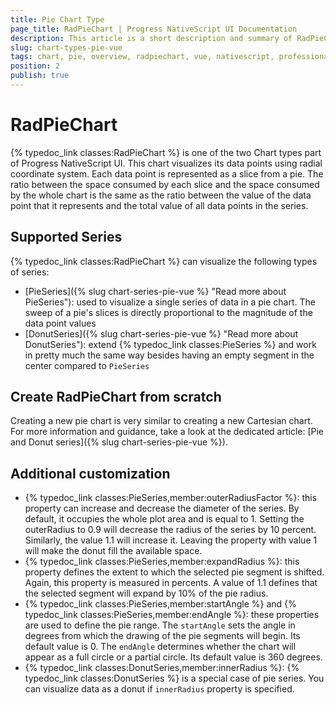 ```yaml
---
title: Pie Chart Type
page_title: RadPieChart | Progress NativeScript UI Documentation
description: This article is a short description and summary of RadPieChart's features.
slug: chart-types-pie-vue
tags: chart, pie, overview, radpiechart, vue, nativescript, professional, ui
position: 2
publish: true
---
```


# RadPieChart
{% typedoc_link classes:RadPieChart %} is one of the two Chart types part of Progress NativeScript UI. This chart visualizes its data points using radial coordinate system. Each data point is represented as a slice from a pie. The ratio between the space consumed by each slice and the space consumed by the whole chart is the same as the ratio between the value of the data point that it represents and the total value of all data points in the series.

## Supported Series
{% typedoc_link classes:RadPieChart %} can visualize the following types of series:

- [PieSeries]({% slug chart-series-pie-vue %} "Read more about PieSeries"): used to visualize a single series of data in a pie chart. The sweep of a pie's slices is directly proportional to the magnitude of the data point values
- [DonutSeries]({% slug chart-series-pie-vue %} "Read more about DonutSeries"): extend {% typedoc_link classes:PieSeries %} and work in pretty much the same way besides having an empty segment in the center compared to `PieSeries`

## Create RadPieChart from scratch
Creating a new pie chart is very similar to creating a new Cartesian chart. For more information and guidance, take a look at the dedicated article: [Pie and Donut series]({% slug chart-series-pie-vue %}).

## Additional customization
-  {% typedoc_link classes:PieSeries,member:outerRadiusFactor %}: this property can increase and decrease the diameter of the series. By default, it occupies the whole plot area and is equal to 1.
Setting the outerRadius to 0.9 will decrease the radius of the series by 10 percent.
Similarly, the value 1.1 will increase it. Leaving the property with value 1 will make the donut fill the available space.
- {% typedoc_link classes:PieSeries,member:expandRadius %}: this property defines the extent to which the selected pie segment is shifted.
Again, this property is measured in percents. A value of 1.1 defines that the selected segment will expand by 10% of the pie radius.
- {% typedoc_link classes:PieSeries,member:startAngle %} and {% typedoc_link classes:PieSeries,member:endAngle %}: these properties are used to define the pie range. The `startAngle` sets the angle in degrees from which the drawing of the pie segments will begin.
Its default value is 0. The `endAngle` determines whether the chart will appear as a full circle or a partial circle. Its default value is 360 degrees.
- {% typedoc_link classes:DonutSeries,member:innerRadius %}: {% typedoc_link classes:DonutSeries %} is a special case of pie series. You can visualize data as a donut if `innerRadius` property is specified.
